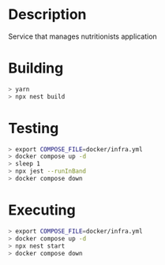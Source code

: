 # Description

Service that manages nutritionists application

# Building

```bash
> yarn
> npx nest build
```

# Testing

```bash
> export COMPOSE_FILE=docker/infra.yml
> docker compose up -d
> sleep 1
> npx jest --runInBand
> docker compose down
```

# Executing

```bash
> export COMPOSE_FILE=docker/infra.yml
> docker compose up -d
> npx nest start
> docker compose down
```
